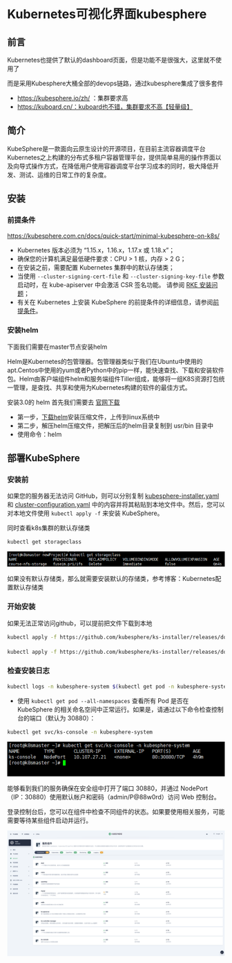 # Kubernetes可视化界面kubesphere

## 前言

Kubernetes也提供了默认的dashboard页面，但是功能不是很强大，这里就不使用了

而是采用Kubesphere大桶全部的devops链路，通过kubesphere集成了很多套件

- https://kubesphere.io/zh/ ：集群要求高
- https://kuboard.cn/：kuboard也不错，集群要求不高【轻量级】

## 简介

KubeSphere是一款面向云原生设计的开源项目，在目前主流容器调度平台Kubernetes之上构建的分布式多租户容器管理平台，提供简单易用的操作界面以及向导式操作方式，在降低用户使用容器调度平台学习成本的同时，极大降低开发、测试、运维的日常工作的复杂度。

## 安装

### 前提条件

https://kubesphere.com.cn/docs/quick-start/minimal-kubesphere-on-k8s/

- Kubernetes 版本必须为 “1.15.x，1.16.x，1.17.x 或 1.18.x”；
- 确保您的计算机满足最低硬件要求：CPU > 1 核，内存 > 2 G；
- 在安装之前，需要配置 Kubernetes 集群中的默认存储类；
- 当使用 `--cluster-signing-cert-file` 和 `--cluster-signing-key-file` 参数启动时，在 kube-apiserver 中会激活 CSR 签名功能。 请参阅 [RKE 安装问题](https://github.com/kubesphere/kubesphere/issues/1925#issuecomment-591698309)；
- 有关在 Kubernetes 上安装 KubeSphere 的前提条件的详细信息，请参阅[前提条件](https://kubesphere.com.cn/docs/installing-on-kubernetes/introduction/prerequisites/)。

### 安装helm

下面我们需要在master节点安装helm

Helm是Kubernetes的包管理器。包管理器类似于我们在Ubuntu中使用的apt.Centos中使用的yum或者Python中的pip一样，能快速查找、下载和安装软件包。Helm由客户端组件helm和服务端组件Tiller组成，能够将一组K8S资源打包统一管理，是查找、共享和使用为Kubernetes构建的软件的最佳方式。

安装3.0的 helm 首先我们需要去 [官网下载](https://helm.sh/docs/intro/quickstart/)

- 第一步，[下载helm](https://github.com/helm/helm/releases)安装压缩文件，上传到linux系统中
- 第二步，解压helm压缩文件，把解压后的helm目录复制到 usr/bin 目录中
- 使用命令：helm

## 部署KubeSphere

### 安装前

如果您的服务器无法访问 GitHub，则可以分别复制 [kubesphere-installer.yaml](https://github.com/kubesphere/ks-installer/releases/download/v3.0.0/kubesphere-installer.yaml) 和 [cluster-configuration.yaml](https://github.com/kubesphere/ks-installer/releases/download/v3.0.0/cluster-configuration.yaml) 中的内容并将其粘贴到本地文件中。然后，您可以对本地文件使用 `kubectl apply -f` 来安装 KubeSphere。

同时查看k8s集群的默认存储类

```bash
kubectl get storageclass
```

![image-20201123094120860](images/image-20201123094120860.png)

如果没有默认存储类，那么就需要安装默认的存储类，参考博客：Kubernetes配置默认存储类

### 开始安装

如果无法正常访问github，可以提前把文件下载到本地

```BASH
kubectl apply -f https://github.com/kubesphere/ks-installer/releases/download/v3.0.0/kubesphere-installer.yaml

kubectl apply -f https://github.com/kubesphere/ks-installer/releases/download/v3.0.0/cluster-configuration.yaml
```

### 检查安装日志

```bash
kubectl logs -n kubesphere-system $(kubectl get pod -n kubesphere-system -l app=ks-install -o jsonpath='{.items[0].metadata.name}') -f
```

- 使用 `kubectl get pod --all-namespaces` 查看所有 Pod 是否在 KubeSphere 的相关命名空间中正常运行。如果是，请通过以下命令检查控制台的端口（默认为 30880）：

```bash
kubectl get svc/ks-console -n kubesphere-system
```

![image-20201123152147871](images/image-20201123152147871.png)

能够看到我们的服务确保在安全组中打开了端口 30880，并通过 NodePort（IP：30880）使用默认帐户和密码（admin/P@88w0rd）访问 Web 控制台。

登录控制台后，您可以在组件中检查不同组件的状态。如果要使用相关服务，可能需要等待某些组件启动并运行。

![components](images/kubesphere-components-zh.png)